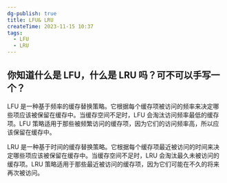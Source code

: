 ```yaml
---
dg-publish: true
title: LFU& LRU
createTime: 2023-11-15 10:37
tags:
  - LFU
  - LRU
---
```

## 你知道什么是 LFU，什么是 LRU 吗？可不可以手写一个？

LFU 是一种基于频率的缓存替换策略。它根据每个缓存项被访问的频率来决定哪些项应该被保留在缓存中。当缓存空间不足时，LFU 会淘汰访问频率最低的缓存项。LFU 策略适用于那些被频繁访问的缓存项，因为它们的访问频率高，所以应该保留在缓存中。

LRU 是一种基于时间的缓存替换策略。它根据每个缓存项最近被访问的时间来决定哪些项应该被保留在缓存中。当缓存空间不足时，LRU 会淘汰最久未被访问的缓存项。LRU 策略适用于那些最近被访问的缓存项，因为它们可能在不久的将来再次被访问。